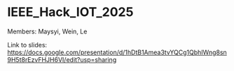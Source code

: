 # IEEE_Hack_IOT_2025
Members: Maysyi, Wein, Le


Link to slides: https://docs.google.com/presentation/d/1hDtB1Amea3tvYQCg1QbhIWng8sn9H5t8rEzvFHJH6VI/edit?usp=sharing

